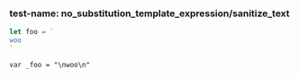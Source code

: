
### test-name: no_substitution_template_expression/sanitize_text

```typescript
let foo = `
woo
`
```
```gdscript
var _foo = "\nwoo\n"
```

